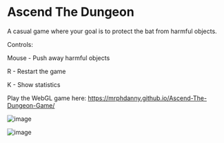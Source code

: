 # Ascend The Dungeon

A casual game where your goal is to protect the bat from harmful objects.

Controls:

Mouse - Push away harmful objects

R - Restart the game

K - Show statistics

Play the WebGL game here: https://mrphdanny.github.io/Ascend-The-Dungeon-Game/

![image](https://user-images.githubusercontent.com/47297140/117292693-66d50380-ae68-11eb-8349-a6058e86def2.png)

![image](https://user-images.githubusercontent.com/47297140/117293095-e1058800-ae68-11eb-89e6-853f45e26d9e.png)
